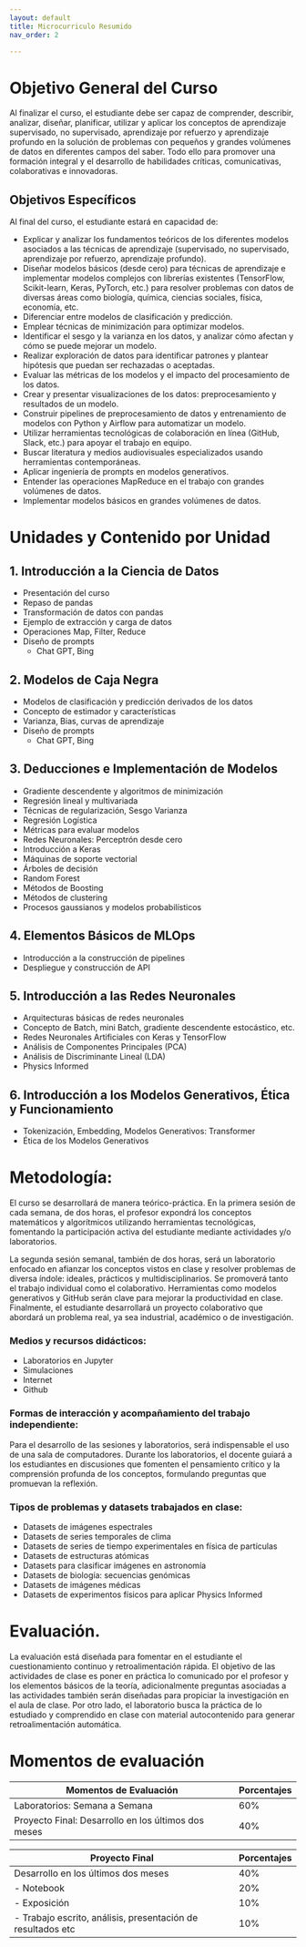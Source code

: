 ```yaml
---
layout: default
title: Microcurriculo Resumido
nav_order: 2

---
```


<!-- # Configuration


Just the Docs has some specific configuration parameters that can be defined in your Jekyll site's \_config.yml file.
{: .fs-6 .fw-300 }


---

View this site's [\_config.yml](https://github.com/just-the-docs/just-the-docs/tree/main/_config.yml) file as an example.

## Site logo

```yaml
# Set a path/url to a logo that will be displayed instead of the title
logo: "/assets/images/just-the-docs.png"
``` -->


# Objetivo General del Curso

Al finalizar el curso, el estudiante debe ser capaz de comprender, describir, analizar, diseñar, planificar, utilizar y aplicar los conceptos de aprendizaje supervisado, no supervisado, aprendizaje por refuerzo y aprendizaje profundo en la solución de problemas con pequeños y grandes volúmenes de datos en diferentes campos del saber. Todo ello para promover una formación integral y el desarrollo de habilidades críticas, comunicativas, colaborativas e innovadoras.

## Objetivos Específicos

Al final del curso, el estudiante estará en capacidad de:
- Explicar y analizar los fundamentos teóricos de los diferentes modelos asociados a las técnicas de aprendizaje (supervisado, no supervisado, aprendizaje por refuerzo, aprendizaje profundo).
- Diseñar modelos básicos (desde cero) para técnicas de aprendizaje e implementar modelos complejos con librerías existentes (TensorFlow, Scikit-learn, Keras, PyTorch, etc.) para resolver problemas con datos de diversas áreas como biología, química, ciencias sociales, física, economía, etc.
- Diferenciar entre modelos de clasificación y predicción.
- Emplear técnicas de minimización para optimizar modelos.
- Identificar el sesgo y la varianza en los datos, y analizar cómo afectan y cómo se puede mejorar un modelo.
- Realizar exploración de datos para identificar patrones y plantear hipótesis que puedan ser rechazadas o aceptadas.
- Evaluar las métricas de los modelos y el impacto del procesamiento de los datos.
- Crear y presentar visualizaciones de los datos: preprocesamiento y resultados de un modelo.
- Construir pipelines de preprocesamiento de datos y entrenamiento de modelos con Python y Airflow para automatizar un modelo.
- Utilizar herramientas tecnológicas de colaboración en línea (GitHub, Slack, etc.) para apoyar el trabajo en equipo.
- Buscar literatura y medios audiovisuales especializados usando herramientas contemporáneas.
- Aplicar ingeniería de prompts en modelos generativos.
- Entender las operaciones MapReduce en el trabajo con grandes volúmenes de datos.
- Implementar modelos básicos en grandes volúmenes de datos.


# Unidades y Contenido por Unidad


## 1. Introducción a la Ciencia de Datos
- Presentación del curso
- Repaso de pandas
- Transformación de datos con pandas
- Ejemplo de extracción y carga de datos
- Operaciones Map, Filter, Reduce
- Diseño de prompts
  - Chat GPT, Bing

## 2. Modelos de Caja Negra
- Modelos de clasificación y predicción derivados de los datos
- Concepto de estimador y características
- Varianza, Bias, curvas de aprendizaje
- Diseño de prompts
  - Chat GPT, Bing

## 3. Deducciones e Implementación de Modelos
- Gradiente descendente y algoritmos de minimización
- Regresión lineal y multivariada
- Técnicas de regularización, Sesgo Varianza
- Regresión Logística
- Métricas para evaluar modelos
- Redes Neuronales: Perceptrón desde cero
- Introducción a Keras
- Máquinas de soporte vectorial
- Árboles de decisión
- Random Forest
- Métodos de Boosting
- Métodos de clustering
- Procesos gaussianos y modelos probabilísticos

## 4. Elementos Básicos de MLOps
- Introducción a la construcción de pipelines
- Despliegue y construcción de API

## 5. Introducción a las Redes Neuronales
- Arquitecturas básicas de redes neuronales
- Concepto de Batch, mini Batch, gradiente descendente estocástico, etc.
- Redes Neuronales Artificiales con Keras y TensorFlow
- Análisis de Componentes Principales (PCA)
- Análisis de Discriminante Lineal (LDA)
- Physics Informed

## 6. Introducción a los Modelos Generativos, Ética y Funcionamiento
- Tokenización, Embedding, Modelos Generativos: Transformer
- Ética de los Modelos Generativos



# Metodología:

El curso se desarrollará de manera teórico-práctica. En la primera sesión de cada semana, de dos horas, el profesor expondrá los conceptos matemáticos y algorítmicos utilizando herramientas tecnológicas, fomentando la participación activa del estudiante mediante actividades y/o laboratorios.

La segunda sesión semanal, también de dos horas, será un laboratorio enfocado en afianzar los conceptos vistos en clase y resolver problemas de diversa índole: ideales, prácticos y multidisciplinarios. Se promoverá tanto el trabajo individual como el colaborativo. Herramientas como modelos generativos y GitHub serán clave para mejorar la productividad en clase. Finalmente, el estudiante desarrollará un proyecto colaborativo que abordará un problema real, ya sea industrial, académico o de investigación.

### Medios y recursos didácticos:
- Laboratorios en Jupyter
- Simulaciones
- Internet
- Github


### Formas de interacción y acompañamiento del trabajo independiente:
Para el desarrollo de las sesiones y laboratorios, será indispensable el uso de una sala de computadores. Durante los laboratorios, el docente guiará a los estudiantes en discusiones que fomenten el pensamiento crítico y la comprensión profunda de los conceptos, formulando preguntas que promuevan la reflexión.

### Tipos de problemas y datasets trabajados en clase:
- Datasets de imágenes espectrales
- Datasets de series temporales de clima
- Datasets de series de tiempo experimentales en física de partículas
- Datasets de estructuras atómicas
- Datasets para clasificar imágenes en astronomía
- Datasets de biología: secuencias genómicas
- Datasets de imágenes médicas
- Datasets de experimentos físicos para aplicar Physics Informed


# Evaluación.

La evaluación está diseñada para fomentar en el estudiante el cuestionamiento continuo y retroalimentación rápida. El objetivo de las actividades de clase es poner en práctica lo comunicado por el profesor y los elementos básicos de la teoría, adicionalmente preguntas asociadas a las actividades también serán diseñadas para propiciar la investigación en el aula de clase. Por otro lado, el laboratorio busca la práctica de lo estudiado y comprendido en clase con material autocontenido para generar retroalimentación automática. 



# Momentos de evaluación


| **Momentos de Evaluación**    | **Porcentajes**                  |
|-------------------------------|----------------------------------|
| Laboratorios: Semana a Semana  | 60%                             |
| Proyecto Final: Desarrollo en los últimos dos meses| 40%              |


| **Proyecto Final**                     | **Porcentajes** |
|----------------------------------------|-----------------|
| Desarrollo en los últimos dos meses    | 40%             |
| - Notebook                             | 20%             |
| - Exposición                           | 10%             |
| - Trabajo escrito, análisis, presentación de resultados etc                   | 10%             |
